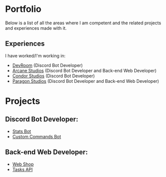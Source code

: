 # Portfolio
Below is a list of all the areas where I am competent and the related projects and experiences made with it.

## Experiences
I have worked/I'm working in:
- [DevRoom](https://discord.gg/devroom) (Discord Bot Developer)
- [Arcane Studios](https://discord.gg/arcanestudios) (Discord Bot Developer and Back-end Web Developer)
- [Condor Studios](https://discord.gg/candor-studios-650773903236399134) (Discord Bot Developer)
- [Paragon Studios](https://discord.gg/28cESwXf) (Discord Bot Developer and Back-end Web Developer)

# Projects
## Discord Bot Developer:
- [Stats Bot](https://github.com/TechG2/Server-Stats-Bot)
- [Custom Commands Bot](https://github.com/TechG2/custom-commands-bot)

## Back-end Web Developer:
- [Web Shop](https://github.com/TechG2/web-shop)
- [Tasks API](https://github.com/TechG2/tasks-api)

